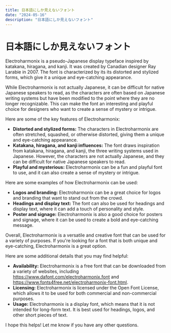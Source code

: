 ```yaml
---
title: 日本語にしか見えないフォント
date: "2024-05-16"
description: "日本語にしか見えないフォント"
---
```


# 日本語にしか見えないフォント
<p>
Electroharmonix is a pseudo-Japanese display typeface inspired by
katakana, hiragana, and kanji. It was created by Canadian designer Ray
Larabie in 2007. The font is characterized by its its distorted and
stylized forms, which give it a unique and eye-catching appearance.
</p>
<p>
While Electroharmonix is not actually Japanese, it can be difficult
for native Japanese speakers to read, as the characters are often
based on Japanese writing systems but have been modified to the point
where they are no longer recognizable. This can make the font an
interesting and playful choice for designers who want to create a
sense of mystery or intrigue.
</p>
Here are some of the key features of Electroharmonix:

<ul>
<li>
<strong>Distorted and stylized forms:</strong> The characters in
Electroharmonix are often stretched, squashed, or otherwise
distorted, giving them a unique and eye-catching appearance.
</li>
<li>
<strong>Katakana, hiragana, and kanji influences:</strong> The font
draws inspiration from katakana, hiragana, and kanji, the three
writing systems used in Japanese. However, the characters are not
actually Japanese, and they can be difficult for native Japanese
speakers to read.
</li>
<li>
<strong>Playful and mysterious:</strong> Electroharmonix can be a
fun and playful font to use, and it can also create a sense of
mystery or intrigue.
</li>
</ul>
Here are some examples of how Electroharmonix can be used:

<ul>
<li>
<strong>Logos and branding:</strong> Electroharmonix can be a great
choice for logos and branding that want to stand out from the crowd.
</li>
<li>
<strong>Headings and display text:</strong> The font can also be
used for headings and display text, where it can add a touch of
personality and style.
</li>
<li>
<strong>Poster and signage:</strong> Electroharmonix is also a good
choice for posters and signage, where it can be used to create a
bold and eye-catching message.
</li>
</ul>
<p>
Overall, Electroharmonix is a versatile and creative font that can be
used for a variety of purposes. If you&#39;re looking for a font that
is both unique and eye-catching, Electroharmonix is a great option.
</p>
Here are some additional details that you may find helpful:

<ul>
<li>
<strong>Availability:</strong> Electroharmonix is a free font that
can be downloaded from a variety of websites, including
<a href="https://www.dafont.com/electroharmonix.font"
>https://www.dafont.com/electroharmonix.font</a
>
and
<a href="https://www.fonts4free.net/electroharmonix-font.html"
>https://www.fonts4free.net/electroharmonix-font.html</a
>.
</li>
<li>
<strong>Licensing:</strong> Electroharmonix is licensed under the
Open Font License, which allows it to be used for both commercial
and non-commercial purposes.
</li>
<li>
<strong>Usage:</strong> Electroharmonix is a display font, which
means that it is not intended for long-form text. It is best used
for headings, logos, and other short pieces of text.
</li>
</ul>
I hope this helps! Let me know if you have any other questions.

